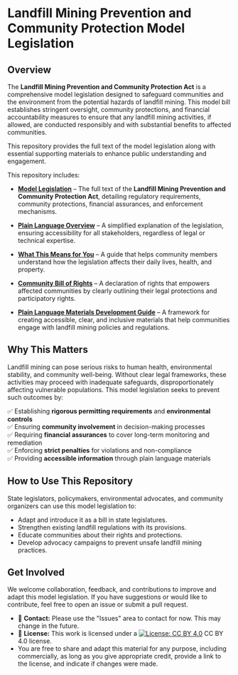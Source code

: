 # **Landfill Mining Prevention and Community Protection Model Legislation**

## **Overview**

The **Landfill Mining Prevention and Community Protection Act** is a comprehensive model legislation designed to safeguard communities and the environment from the potential hazards of landfill mining. This model bill establishes stringent oversight, community protections, and financial accountability measures to ensure that any landfill mining activities, if allowed, are conducted responsibly and with substantial benefits to affected communities.

This repository provides the full text of the model legislation along with essential supporting materials to enhance public understanding and engagement.

This repository includes:

* **[Model Legislation](Landfill_Mining_Prevention_and_Community_Protection_Model_State_Legislation_-_V8.md)** – The full text of the **Landfill Mining Prevention and Community Protection Act**, detailing regulatory requirements, community protections, financial assurances, and enforcement mechanisms.

* **[Plain Language Overview](Landfill_Mining_Prevention_Act_Plain_Language_Overview.md)** – A simplified explanation of the legislation, ensuring accessibility for all stakeholders, regardless of legal or technical expertise.

* **[What This Means for You](Landfill_Mining_Prevention_Act_What_this_Means_for_You.md)** – A guide that helps community members understand how the legislation affects their daily lives, health, and property.

* **[Community Bill of Rights](Landfill_Mining_Prevention_Act_-_Community_Bill_of_Rights.md)** – A declaration of rights that empowers affected communities by clearly outlining their legal protections and participatory rights.

* **[Plain Language Materials Development Guide](Landfill_Mining_Prevention_Act_Plain_Language_Materials_Development_Guide.md)** – A framework for creating accessible, clear, and inclusive materials that help communities engage with landfill mining policies and regulations.

## **Why This Matters**

Landfill mining can pose serious risks to human health, environmental stability, and community well-being. Without clear legal frameworks, these activities may proceed with inadequate safeguards, disproportionately affecting vulnerable populations. This model legislation seeks to prevent such outcomes by:

✅ Establishing **rigorous permitting requirements** and **environmental controls**  
✅ Ensuring **community involvement** in decision-making processes  
✅ Requiring **financial assurances** to cover long-term monitoring and remediation  
✅ Enforcing **strict penalties** for violations and non-compliance  
✅ Providing **accessible information** through plain language materials

## **How to Use This Repository**

State legislators, policymakers, environmental advocates, and community organizers can use this model legislation to:

* Adapt and introduce it as a bill in state legislatures.  
* Strengthen existing landfill regulations with its provisions.  
* Educate communities about their rights and protections.  
* Develop advocacy campaigns to prevent unsafe landfill mining practices.

## **Get Involved**

We welcome collaboration, feedback, and contributions to improve and adapt this model legislation. If you have suggestions or would like to contribute, feel free to open an issue or submit a pull request.

* 📧 **Contact:** Please use the "Issues" area to contact for now. This may change in the future. 
* 📜 **License:** This work is licensed under a [![License: CC BY 4.0](https://img.shields.io/badge/License-CC%20BY%204.0-lightgrey.svg)](http://creativecommons.org/licenses/by/4.0/) CC BY 4.0 license.
* You are free to share and adapt this material for any purpose, including commercially, as long as you give appropriate credit, provide a link to the license, and indicate if changes were made.

